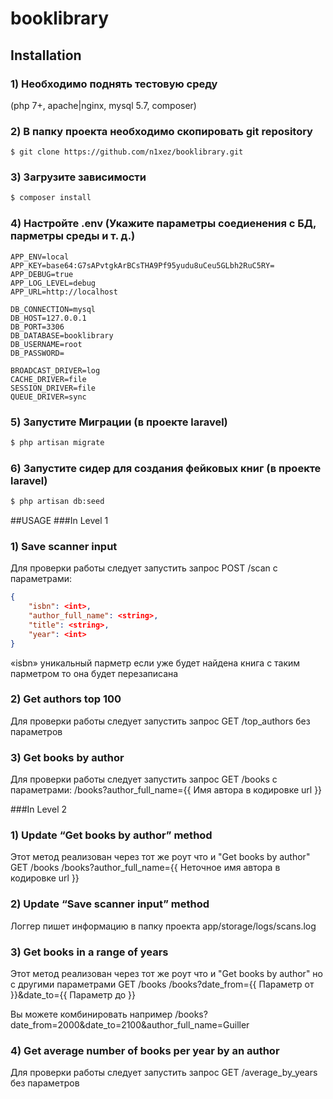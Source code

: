 # booklibrary

## Installation
### 1) Необходимо поднять тестовую среду 
(php 7+, apache|nginx, mysql 5.7, composer)
### 2) В папку проекта необходимо скопировать git repository
```git
$ git clone https://github.com/n1xez/booklibrary.git
```
### 3) Загрузите зависимости
```bash
$ composer install
```
### 4) Настройте .env (Укажите параметры соедиенения с БД, парметры среды и т. д.)
```text
APP_ENV=local
APP_KEY=base64:G7sAPvtgkArBCsTHA9Pf95yudu8uCeu5GLbh2RuC5RY=
APP_DEBUG=true
APP_LOG_LEVEL=debug
APP_URL=http://localhost

DB_CONNECTION=mysql
DB_HOST=127.0.0.1
DB_PORT=3306
DB_DATABASE=booklibrary
DB_USERNAME=root
DB_PASSWORD=

BROADCAST_DRIVER=log
CACHE_DRIVER=file
SESSION_DRIVER=file
QUEUE_DRIVER=sync
```
### 5) Запустите Миграции (в проекте laravel)
```bash
$ php artisan migrate
```
### 6) Запустите сидер для создания фейковых книг (в проекте laravel)
```bash
$ php artisan db:seed
```

##USAGE
###In Level 1 
### 1) Save scanner input
Для проверки работы следует запустить запрос POST /scan с параметрами:
```json
{
    "isbn": <int>, 
    "author_full_name": <string>, 
    "title": <string>,
    "year": <int>
}
```
«isbn» уникальный парметр если уже будет найдена книга с таким парметром то она будет перезаписана 
### 2) Get authors top 100
Для проверки работы следует запустить запрос GET /top_authors без параметров
### 3) Get books by author
Для проверки работы следует запустить запрос GET /books с параметрами:
/books?author_full_name={{ Имя автора в кодировке url }}

###In Level 2
### 1) Update “Get books by author” method
Этот метод реализован через тот же роут что и "Get books by author" GET /books
/books?author_full_name={{ Неточное имя автора в кодировке url }}
### 2) Update “Save scanner input” method
Логгер пишет информацию в папку проекта app/storage/logs/scans.log
### 3) Get books in a range of years
Этот метод реализован через тот же роут что и "Get books by author" но с другими параметрами GET /books
/books?date_from={{ Параметр от }}&date_to={{ Параметр до }}

Вы можете комбинировать например
/books?date_from=2000&date_to=2100&author_full_name=Guiller
### 4) Get average number of books per year by an author
Для проверки работы следует запустить запрос GET /average_by_years без параметров

